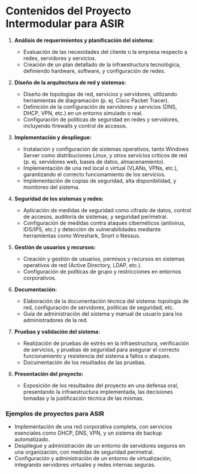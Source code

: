 
# Contenidos del Proyecto Intermodular para ASIR

1. **Análisis de requerimientos y planificación del sistema:**    
    - Evaluación de las necesidades del cliente o la empresa respecto a redes, servidores y servicios.
    - Creación de un plan detallado de la infraestructura tecnológica, definiendo hardware, software, y configuración de redes.
    
2. **Diseño de la arquitectura de red y sistemas:**    
    - Diseño de topologías de red, servicios y servidores, utilizando herramientas de diagramación (p. ej. Cisco Packet Tracer).
    - Definición de la configuración de servidores y servicios (DNS, DHCP, VPN, etc.) en un entorno simulado o real.
    - Configuración de políticas de seguridad en redes y servidores, incluyendo firewalls y control de accesos.
    
3. **Implementación y despliegue:**    
    - Instalación y configuración de sistemas operativos, tanto Windows Server como distribuciones Linux, y otros servicios críticos de red (p. ej. servidores web, bases de datos, almacenamiento).
    - Implementación de una red local o virtual (VLANs, VPNs, etc.), garantizando el correcto funcionamiento de los servicios.
    - Implementación de copias de seguridad, alta disponibilidad, y monitoreo del sistema.
    
4. **Seguridad de los sistemas y redes:**    
    - Aplicación de medidas de seguridad como cifrado de datos, control de accesos, auditoría de sistemas, y seguridad perimetral.
    - Configuración de medidas contra ataques cibernéticos (antivirus, IDS/IPS, etc.) y detección de vulnerabilidades mediante herramientas como Wireshark, Snort o Nessus.
    
5. **Gestión de usuarios y recursos:**    
    - Creación y gestión de usuarios, permisos y recursos en sistemas operativos de red (Active Directory, LDAP, etc.).
    - Configuración de políticas de grupo y restricciones en entornos corporativos.
    
6. **Documentación:**    
    - Elaboración de la documentación técnica del sistema: topología de red, configuración de servidores, políticas de seguridad, etc.
    - Guía de administración del sistema y manual de usuario para los administradores de la red.
    
7. **Pruebas y validación del sistema:**    
    - Realización de pruebas de estrés en la infraestructura, verificación de servicios, y pruebas de seguridad para asegurar el correcto funcionamiento y resistencia del sistema a fallos o ataques.
    - Documentación de los resultados de las pruebas.
    
8. **Presentación del proyecto:**    
    - Exposición de los resultados del proyecto en una defensa oral, presentando la infraestructura implementada, las decisiones tomadas y la justificación técnica de las mismas.

### Ejemplos de proyectos para ASIR

- Implementación de una red corporativa completa, con servicios esenciales como DHCP, DNS, VPN, y un sistema de backup automatizado.
- Despliegue y administración de un entorno de servidores seguros en una organización, con medidas de seguridad perimetral.
- Configuración y administración de un entorno de virtualización, integrando servidores virtuales y redes internas seguras.
